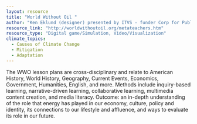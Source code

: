 ```yaml
---
layout: resource
title: "World Without Oil "
author: "Ken Eklund (designer) presented by ITVS - funder Corp for Public Broadcasting"
resource_link: "http://worldwithoutoil.org/metateachers.htm"
resource_type: "Digital game/Simulation, Video/Visualization"
climate_topics:
  - Causes of Climate Change
  - Mitigation
  - Adaptation
---
```


The WWO lesson plans are cross-disciplinary and relate to American History, World History, Geography, Current Events, Economics, Government, Humanities, English, and more. Methods include inquiry-based learning, narrative-driven learning, collaborative learning, multimedia content creation, and media literacy. Outcome: an in-depth understanding of the role that energy has played in our economy, culture, policy and identity, its connections to our lifestyle and affluence, and ways to evaluate its role in our future.
